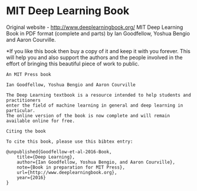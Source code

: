 # MIT Deep Learning Book
Original website - http://www.deeplearningbook.org/
MIT Deep Learning Book in PDF format (complete and parts) by Ian Goodfellow, Yoshua Bengio and Aaron Courville.

*If you like this book then buy a copy of it and keep it with you forever. This will help you and also support the authors and the people involved in the effort of bringing this beautiful piece of work to public.

```
An MIT Press book

Ian Goodfellow, Yoshua Bengio and Aaron Courville

The Deep Learning textbook is a resource intended to help students and practitioners
enter the field of machine learning in general and deep learning in particular. 
The online version of the book is now complete and will remain available online for free. 

Citing the book

To cite this book, please use this bibtex entry:

@unpublished{Goodfellow-et-al-2016-Book,
    title={Deep Learning},
    author={Ian Goodfellow, Yoshua Bengio, and Aaron Courville},
    note={Book in preparation for MIT Press},
    url={http://www.deeplearningbook.org},
    year={2016}
}
```
